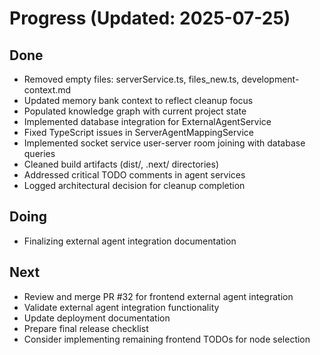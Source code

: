 # Progress (Updated: 2025-07-25)

## Done

- Removed empty files: serverService.ts, files_new.ts, development-context.md
- Updated memory bank context to reflect cleanup focus
- Populated knowledge graph with current project state
- Implemented database integration for ExternalAgentService
- Fixed TypeScript issues in ServerAgentMappingService
- Implemented socket service user-server room joining with database queries
- Cleaned build artifacts (dist/, .next/ directories)
- Addressed critical TODO comments in agent services
- Logged architectural decision for cleanup completion

## Doing

- Finalizing external agent integration documentation

## Next

- Review and merge PR #32 for frontend external agent integration
- Validate external agent integration functionality
- Update deployment documentation
- Prepare final release checklist
- Consider implementing remaining frontend TODOs for node selection
